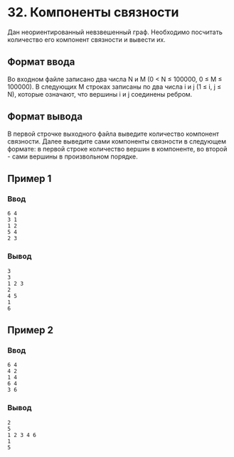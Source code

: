 # 32. Компоненты связности

Дан неориентированный невзвешенный граф. Необходимо посчитать количество его компонент связности и вывести их.

## Формат ввода

Во входном файле записано два числа N и M (0 < N ≤ 100000, 0 ≤ M ≤ 100000). В следующих M строках записаны по два числа
i и j (1 ≤ i, j ≤ N), которые означают, что вершины i и j соединены ребром.

## Формат вывода

В первой строчке выходного файла выведите количество компонент связности. Далее выведите сами компоненты связности в
следующем формате: в первой строке количество вершин в компоненте, во второй - сами вершины в произвольном порядке.

## Пример 1

### Ввод

    6 4
    3 1
    1 2
    5 4
    2 3


### Вывод

    3
    3
    1 2 3 
    2
    4 5 
    1
    6 


## Пример 2

### Ввод

    6 4
    4 2
    1 4
    6 4
    3 6



### Вывод

    2
    5
    1 2 3 4 6 
    1
    5 




